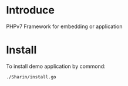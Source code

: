 # Introduce
 PHPv7 Framework for embedding or application

# Install
 To install demo application by commond:

    ./Sharin/install.go
    
